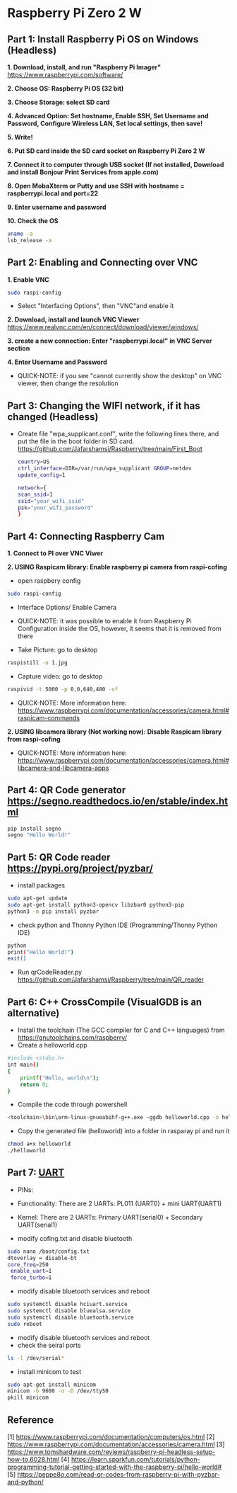# Raspberry Pi Zero 2 W

## Part 1: Install Raspberry Pi OS on Windows (Headless)
**1. Download, install, and run "Raspberry Pi Imager"**
https://www.raspberrypi.com/software/

**2. Choose OS: Raspberry Pi OS (32 bit)**

**3. Choose Storage: select SD card**

**4. Advanced Option: Set hostname, Enable SSH, Set Username and Password, Configure Wireless LAN, Set local settings, then save!**

**5. Write!**

**6. Put SD card inside the SD card socket on Raspberry Pi Zero 2 W**

**7. Connect it to computer through USB socket (If not installed, Download and install Bonjour Print Services from apple.com)**

**8. Open MobaXterm or Putty and use SSH with hostname = raspberrypi.local and port=22**

**9. Enter username and password**

**10. Check the OS**
   ```sh
   uname -a
   lsb_release -a
   ```
## Part 2: Enabling and Connecting over VNC

**1. Enable VNC**
   ```sh
   sudo raspi-config
   ```
   * Select "Interfacing Options", then "VNC"and enable it

**2. Download, install and launch VNC Viewer**
 https://www.realvnc.com/en/connect/download/viewer/windows/
 
 **3. create a new connection: Enter "raspberrypi.local" in VNC Server section**
 
 **4. Enter Username and Password**
 * QUICK-NOTE: if you see  "cannot currently show the desktop" on VNC viewer, then change the resolution

## Part 3: Changing the WIFI network, if it has changed (Headless)
* Create file "wpa_supplicant.conf", write the following lines there, and put the file in the boot folder in SD card. https://github.com/Jafarshamsi/Raspberry/tree/main/First_Boot
   ```sh
   country=US
   ctrl_interface=DIR=/var/run/wpa_supplicant GROUP=netdev
   update_config=1

   network={
   scan_ssid=1
   ssid="your_wifi_ssid"
   psk="your_wifi_password"
   }
   ```

## Part 4: Connecting Raspberry Cam
**1. Connect to PI over VNC Viwer**

**2. USING Raspicam library: Enable raspberry pi camera from raspi-cofing**
   * open raspbery config
   ```sh
   sudo raspi-config
   ```
   * Interface Options/ Enable Camera
   * QUICK-NOTE: it was possible to enable it from Raspberry Pi Configuration inside the OS, however, it seems that it is removed from there

   * Take Picture: go to desktop
   ```sh
   raspistill -o 1.jpg
   ```
   * Capture video: go to desktop
   ```sh
   raspivid -t 5000 -p 0,0,640,480 -vf
   ```
   * QUICK-NOTE: More information here: https://www.raspberrypi.com/documentation/accessories/camera.html#raspicam-commands

**2. USING libcamera library (Not working now): Disable Raspicam library from raspi-cofing**
   * QUICK-NOTE: More information here: https://www.raspberrypi.com/documentation/accessories/camera.html#libcamera-and-libcamera-apps

## Part 4: QR Code generator https://segno.readthedocs.io/en/stable/index.html
   ```sh
   pip install segno
   segno "Hello World!"
   ```
## Part 5: QR Code reader https://pypi.org/project/pyzbar/
   * install packages
   ```sh
   sudo apt-get update
   sudo apt-get install python3-opencv libzbar0 python3-pip
   python3 -m pip install pyzbar
   ```
   * check python and Thonny Python IDE (Programming/Thonny Python IDE)
   ```sh
   python
   print("Hello World!")
   exit()
   ```
   * Run qrCodeReader.py https://github.com/Jafarshamsi/Raspberry/tree/main/QR_reader

## Part 6: C++ CrossCompile (VisualGDB is an alternative)
   * Install the toolchain (The GCC compiler for C and C++ languages) from https://gnutoolchains.com/raspberry/ 
   * Create a helloworld.cpp
   ```sh
   #include <stdio.h>
   int main()
   {
       printf("Hello, world\n");
       return 0;
   }
   ```
   * Compile the code through powershell 
   ```sh
   <toolchain>\bin\arm-linux-gnueabihf-g++.exe -ggdb helloworld.cpp -o helloworld
   ```
   * Copy the generated file (helloworld) into a folder in rasparay pi and run it
   ```sh
   chmod a+x helloworld
   ./helloworld
   ```
## Part 7: [UART](https://github.com/raspberrypi/documentation/blob/develop/documentation/asciidoc/computers/configuration/uart.adoc)
   * PINs: 
   * Functionality: There are 2 UARTs: PL011 (UART0) + mini UART(UART1)
   * Kernel: There are 2 UARTs: Primary UART(serial0) + Secondary UART(serial1)
   
   * modify cofing.txt and disable bluetooth
   ```sh
   sudo nano /boot/config.txt
   dtoverlay = disable-bt
   core_freq=250
	enable_uart=1
	force_turbo=1
   ```
   * modify disable bluetooth services and reboot
   ```sh
   sudo systemctl disable hciuart.service
   sudo systemctl disable bluealsa.service
   sudo systemctl disable bluetooth.service
   sudo reboot
   ```
   * modify disable bluetooth services and reboot
   * check the seiral ports
   ```sh
   ls -l /dev/serial*
   ``` 
   * install minicom to test
   ```sh
   sudo apt-get install minicom
   minicom -b 9600 -o -D /dev/ttyS0
   pkill minicom
   ``` 
## Reference
[1] https://www.raspberrypi.com/documentation/computers/os.html 
[2] https://www.raspberrypi.com/documentation/accessories/camera.html
[3] https://www.tomshardware.com/reviews/raspberry-pi-headless-setup-how-to,6028.html
[4] https://learn.sparkfun.com/tutorials/python-programming-tutorial-getting-started-with-the-raspberry-pi/hello-world#
[5] https://peppe8o.com/read-qr-codes-from-raspberry-pi-with-pyzbar-and-python/
